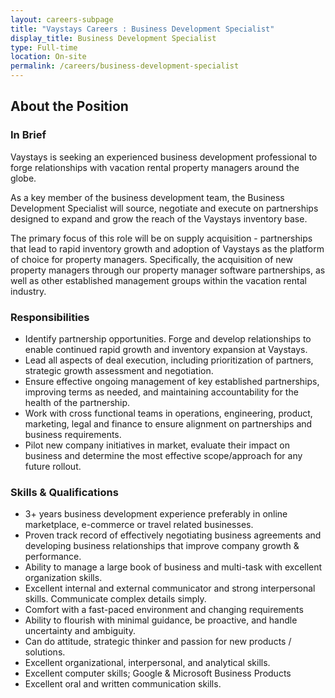 ```yaml
---
layout: careers-subpage
title: "Vaystays Careers : Business Development Specialist"
display_title: Business Development Specialist
type: Full-time
location: On-site
permalink: /careers/business-development-specialist
---
```


## About the Position
### In Brief
Vaystays is seeking an experienced business development professional to forge relationships with vacation rental property managers around the globe.

As a key member of the business development team, the Business Development Specialist will source, negotiate and execute on partnerships designed to expand and grow the reach of the Vaystays inventory base.

The primary focus of this role will be on supply acquisition - partnerships that lead to rapid inventory growth and adoption of Vaystays as the platform of choice for property managers. Specifically, the acquisition of new property managers through our property manager software partnerships, as well as other established management groups within the vacation rental industry.

### Responsibilities
* Identify partnership opportunities. Forge and develop relationships to enable continued rapid growth and inventory expansion at Vaystays.
* Lead all aspects of deal execution, including prioritization of partners, strategic growth assessment and negotiation.
* Ensure effective ongoing management of key established partnerships, improving terms as needed, and maintaining accountability for the health of the partnership.
* Work with cross functional teams in operations, engineering, product, marketing, legal and finance to ensure alignment on partnerships and business requirements.
* Pilot new company initiatives in market, evaluate their impact on business and determine the most effective scope/approach for any future rollout.

### Skills & Qualifications
* 3+ years business development experience preferably in online marketplace, e-commerce or travel related businesses.
* Proven track record of effectively negotiating business agreements and developing business relationships that improve company growth & performance.
* Ability to manage a large book of business and multi-task with excellent organization skills.
* Excellent internal and external communicator and strong interpersonal skills. Communicate complex details simply.
* Comfort with a fast-paced environment and changing requirements
* Ability to flourish with minimal guidance, be proactive, and handle uncertainty and ambiguity.
* Can do attitude, strategic thinker and passion for new products / solutions.
* Excellent organizational, interpersonal, and analytical skills.
* Excellent computer skills; Google & Microsoft Business Products
* Excellent oral and written communication skills.
